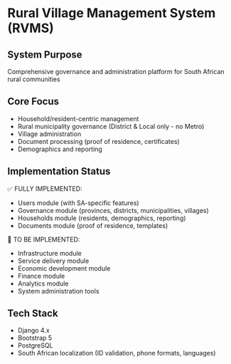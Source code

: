 # Rural Village Management System (RVMS)
## System Purpose
Comprehensive governance and administration platform for South African rural communities

## Core Focus
- Household/resident-centric management
- Rural municipality governance (District & Local only - no Metro)
- Village administration
- Document processing (proof of residence, certificates)
- Demographics and reporting

## Implementation Status
✅ FULLY IMPLEMENTED:
- Users module (with SA-specific features)
- Governance module (provinces, districts, municipalities, villages)
- Households module (residents, demographics, reporting)
- Documents module (proof of residence, templates)

🚧 TO BE IMPLEMENTED:
- Infrastructure module
- Service delivery module
- Economic development module
- Finance module
- Analytics module
- System administration tools

## Tech Stack
- Django 4.x
- Bootstrap 5
- PostgreSQL
- South African localization (ID validation, phone formats, languages)